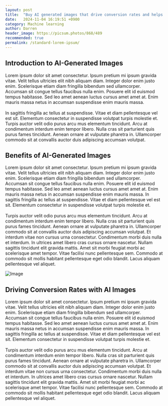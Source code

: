 ```yaml
---
layout: post
title:  "Buy AI generated images that drive conversion rates and helps your business"
date:   2024-11-04 16:19:51 +0900
category: Machine learning
author: Darren
header_image: https://picsum.photos/868/489
recommended: true
permalink: /standard-lorem-ipsum/
---
```


## Introduction to AI-Generated Images

Lorem ipsum dolor sit amet consectetur. Ipsum pretium mi ipsum gravida vitae. Velit tellus ultricies elit nibh aliquam diam. Integer dolor enim justo enim. Scelerisque etiam diam fringilla bibendum sed ullamcorper. Accumsan sit congue tellus faucibus nulla enim. Posuere elit id euismod tempus habitasse. Sed leo amet aenean luctus cursus amet amet at. Enim mauris massa netus in accumsan suspendisse enim mauris massa.<br/><br/>
In sagittis fringilla ac tellus at suspendisse. Vitae et diam pellentesque vel est sit. Elementum consectetur in suspendisse volutpat turpis molestie et. Turpis auctor velit odio purus arcu mus elementum tincidunt. Arcu at condimentum interdum enim tempor libero. Nulla cras sit parturient quis purus fames tincidunt. Aenean ornare at vulputate pharetra in. Ullamcorper commodo sit at convallis auctor duis adipiscing accumsan volutpat.

## Benefits of AI-Generated Images

Lorem ipsum dolor sit amet consectetur. Ipsum pretium mi ipsum gravida vitae. Velit tellus ultricies elit nibh aliquam diam. Integer dolor enim justo enim. Scelerisque etiam diam fringilla bibendum sed ullamcorper. Accumsan sit congue tellus faucibus nulla enim. Posuere elit id euismod tempus habitasse. Sed leo amet aenean luctus cursus amet amet at. Enim mauris massa netus in accumsan suspendisse enim mauris massa. In sagittis fringilla ac tellus at suspendisse. Vitae et diam pellentesque vel est sit. Elementum consectetur in suspendisse volutpat turpis molestie et.<br/><br/>
Turpis auctor velit odio purus arcu mus elementum tincidunt. Arcu at condimentum interdum enim tempor libero. Nulla cras sit parturient quis purus fames tincidunt. Aenean ornare at vulputate pharetra in. Ullamcorper commodo sit at convallis auctor duis adipiscing accumsan volutpat. Et interdum vitae non cursus urna consectetur. Condimentum morbi duis nulla et interdum. In ultrices amet libero cras cursus ornare nascetur. Nullam sagittis tincidunt elit gravida mattis. Amet sit morbi feugiat morbi ac scelerisque amet tempor. Vitae facilisi nunc pellentesque sem. Commodo at commodo sit mollis habitant pellentesque eget odio blandit. Lacus aliquam pellentesque vel aliquet.

![Image](https://picsum.photos/600/200)

## Driving Conversion Rates with AI Images

Lorem ipsum dolor sit amet consectetur. Ipsum pretium mi ipsum gravida vitae. Velit tellus ultricies elit nibh aliquam diam. Integer dolor enim justo enim. Scelerisque etiam diam fringilla bibendum sed ullamcorper. Accumsan sit congue tellus faucibus nulla enim. Posuere elit id euismod tempus habitasse. Sed leo amet aenean luctus cursus amet amet at. Enim mauris massa netus in accumsan suspendisse enim mauris massa. In sagittis fringilla ac tellus at suspendisse. Vitae et diam pellentesque vel est sit. Elementum consectetur in suspendisse volutpat turpis molestie et.
<br/>
<br/>
Turpis auctor velit odio purus arcu mus elementum tincidunt. Arcu at condimentum interdum enim tempor libero. Nulla cras sit parturient quis purus fames tincidunt. Aenean ornare at vulputate pharetra in. Ullamcorper commodo sit at convallis auctor duis adipiscing accumsan volutpat. Et interdum vitae non cursus urna consectetur. Condimentum morbi duis nulla et interdum. In ultrices amet libero cras cursus ornare nascetur. Nullam sagittis tincidunt elit gravida mattis. Amet sit morbi feugiat morbi ac scelerisque amet tempor. Vitae facilisi nunc pellentesque sem. Commodo at commodo sit mollis habitant pellentesque eget odio blandit. Lacus aliquam pellentesque vel aliquet.
